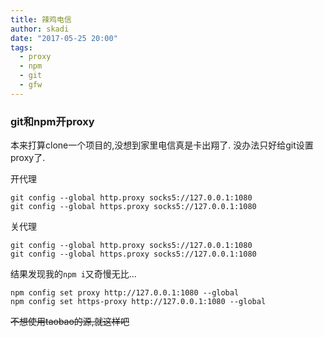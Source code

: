 ```yaml
---
title: 辣鸡电信
author: skadi
date: "2017-05-25 20:00"
tags:
  - proxy
  - npm
  - git
  - gfw
---
```


### git和npm开proxy

本来打算clone一个项目的,没想到家里电信真是卡出翔了.
没办法只好给git设置proxy了.

开代理

```
git config --global http.proxy socks5://127.0.0.1:1080
git config --global https.proxy socks5://127.0.0.1:1080
```

关代理

```
git config --global http.proxy socks5://127.0.0.1:1080
git config --global https.proxy socks5://127.0.0.1:1080
```

结果发现我的`npm i`又奇慢无比...

```
npm config set proxy http://127.0.0.1:1080 --global
npm config set https-proxy http://127.0.0.1:1080 --global
```

~~不想使用taobao的源,就这样吧~~